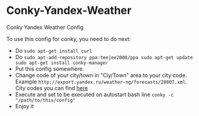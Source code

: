 Conky-Yandex-Weather
====================

Conky Yandex Weather Config

To use this config for conky, you need to do next:
* Do `sudo apt-get install curl`
* Do `sudo apt-add-repository ppa:teejee2008/ppa
sudo apt-get update
sudo apt-get install conky-manager`
* Put this config somewhere.
* Change code of your city/town in "Ciy/Town" area to your city code. Example `http://export.yandex.ru/weather-ng/forecasts/28807.xml`. City codes you can find [here](https://pogoda.yandex.ru/static/cities.xml)
* Execute and set to be executed on autostart bash line `conky -c "/path/to/this/config"`
* Enjoy it


